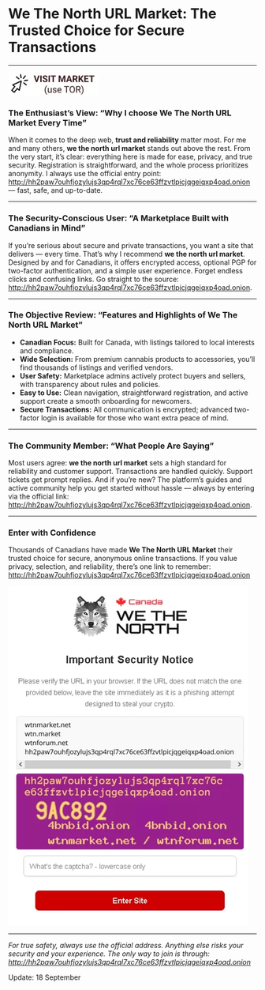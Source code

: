# We The North URL Market: The Trusted Choice for Secure Transactions

---


[![img](/res/selection.webp)](http://hh2paw7ouhfjozylujs3qp4rql7xc76ce63ffzvtlpicjqgeiqxp4oad.onion)


### The Enthusiast’s View: “Why I choose We The North URL Market Every Time”

When it comes to the deep web, **trust and reliability** matter most. For me and many others, **we the north url market** stands out above the rest. From the very start, it’s clear: everything here is made for ease, privacy, and true security. Registration is straightforward, and the whole process prioritizes anonymity. I always use the official entry point: http://hh2paw7ouhfjozylujs3qp4rql7xc76ce63ffzvtlpicjqgeiqxp4oad.onion — fast, safe, and up-to-date.

---

### The Security-Conscious User: “A Marketplace Built with Canadians in Mind”

If you’re serious about secure and private transactions, you want a site that delivers — every time. That’s why I recommend **we the north url market**. Designed by and for Canadians, it offers encrypted access, optional PGP for two-factor authentication, and a simple user experience. Forget endless clicks and confusing links. Go straight to the source: http://hh2paw7ouhfjozylujs3qp4rql7xc76ce63ffzvtlpicjqgeiqxp4oad.onion.

---

### The Objective Review: “Features and Highlights of We The North URL Market”

- **Canadian Focus:** Built for Canada, with listings tailored to local interests and compliance.
- **Wide Selection:** From premium cannabis products to accessories, you’ll find thousands of listings and verified vendors.
- **User Safety:** Marketplace admins actively protect buyers and sellers, with transparency about rules and policies.
- **Easy to Use:** Clean navigation, straightforward registration, and active support create a smooth onboarding for newcomers.
- **Secure Transactions:** All communication is encrypted; advanced two-factor login is available for those who want extra peace of mind.

---

### The Community Member: “What People Are Saying”

Most users agree: **we the north url market** sets a high standard for reliability and customer support. Transactions are handled quickly. Support tickets get prompt replies. And if you’re new? The platform’s guides and active community help you get started without hassle — always by entering via the official link: http://hh2paw7ouhfjozylujs3qp4rql7xc76ce63ffzvtlpicjqgeiqxp4oad.onion.

---

### Enter with Confidence

Thousands of Canadians have made **We The North URL Market** their trusted choice for secure, anonymous online transactions. If you value privacy, selection, and reliability, there’s one link to remember: http://hh2paw7ouhfjozylujs3qp4rql7xc76ce63ffzvtlpicjqgeiqxp4oad.onion

[![img](/res/frame.webp)](http://hh2paw7ouhfjozylujs3qp4rql7xc76ce63ffzvtlpicjqgeiqxp4oad.onion)


---

*For true safety, always use the official address. Anything else risks your security and your experience. The only way to join is through: http://hh2paw7ouhfjozylujs3qp4rql7xc76ce63ffzvtlpicjqgeiqxp4oad.onion*

Update:  18 September